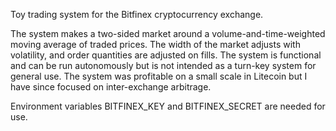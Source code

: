 Toy trading system for the Bitfinex cryptocurrency exchange.

The system makes a two-sided market around a volume-and-time-weighted moving average of traded prices. The width of the market adjusts with volatility, and order quantities are adjusted on fills. The system is functional and can be run autonomously but is not intended as a turn-key system for general use. The system was profitable on a small scale in Litecoin but I have since focused on inter-exchange arbitrage.

Environment variables BITFINEX_KEY and BITFINEX_SECRET are needed for use.
